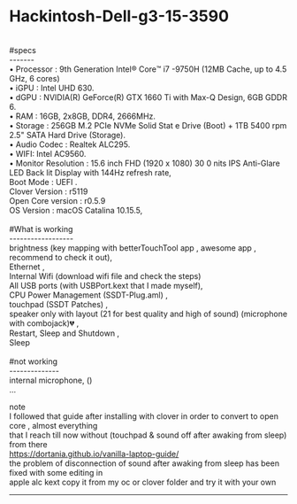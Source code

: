 # Hackintosh-Dell-g3-15-3590<br>
<br>
#specs<br>
-------<br>
• Processor : 9th Generation Intel®️ Core™️ i7 -9750H (12MB Cache, up to 4.5 GHz, 6 cores) <br>
• iGPU : Intel UHD 630. <br>
• dGPU :  NVIDIA(R) GeForce(R) GTX 1660 Ti with Max-Q Design, 6GB GDDR 6. <br>
• RAM : 16GB, 2x8GB, DDR4, 2666MHz. <br>
• Storage : 256GB M.2 PCIe NVMe Solid Stat e Drive (Boot) + 1TB 5400 rpm 2.5" SATA Hard Drive (Storage). <br>
• Audio Codec : Realtek ALC295. <br>
• WIFI: Intel AC9560. <br>
• Monitor Resolution : 15.6 inch FHD (1920 x 1080) 30 0 nits IPS Anti-Glare LED Back lit Display with 144Hz refresh rate,<br>
Boot Mode : UEFI .<br>
Clover Version : r5119  <br>
Open Core version : r0.5.9<br>
OS Version : macOS Catalina 10.15.5,<br>
<br>
#What is working<br>
------------------<br>
brightness (key mapping with betterTouchTool app , awesome app , recommend to check it out),<br>
Ethernet ,<br>
Internal Wifi (download wifi file and check the steps)<br>
All USB ports (with USBPort.kext that I made myself),<br>
CPU Power Management (SSDT-Plug.aml) ,<br>
touchpad (SSDT Patches) ,<br>
speaker only with layout (21 for best quality and high of sound) (microphone with combojack)💔 ,<br>
Restart, Sleep and Shutdown ,<br>
Sleep<br>
<br>
#not working<br>
--------------<br>
internal microphone, ()<br>
...<br>


note<br>
I followed that guide after installing with clover in order to convert to open core , almost everything <br> that I reach till now without (touchpad & sound off after awaking from sleep) from there<br> 
https://dortania.github.io/vanilla-laptop-guide/ <br>
the problem of disconnection of sound after awaking from sleep has been fixed with some editing in <br>
apple alc kext copy it from my oc or clover folder and try it with your own<br> 


-----------------------------------------------------------------------------------------------------------------------------
